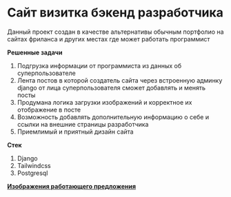 # Сайт визитка бэкенд разработчика
Данный проект создан в качестве альтернативы обычным портфолио на сайтах фриланса и других местах где может работать программист

**Решенные задачи**
1. Подгрузка информации от программиста из данных об суперпользователе
2. Лента постов в которой создатель сайта через встроенную админку django от лица суперпользователя сможет добавлять и менять посты
3. Продумана логика загрузки изображений и корректное их отображение в посте
4. Возможность добавлять дополнительную информацию о себе и ссылки на внешние страницы разработчика
5. Приемлимый и приятный дизайн сайта

**Стек**
1. Django
2. Tailwindcss
3. Postgresql

**[Изображения работающего предложения](https://disk.yandex.ru/d/1W4OwsVg0B-cHg)**

